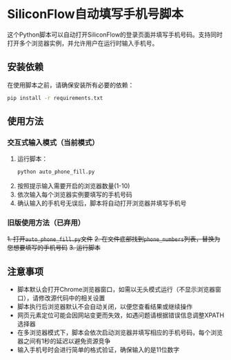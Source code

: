 # SiliconFlow自动填写手机号脚本

这个Python脚本可以自动打开SiliconFlow的登录页面并填写手机号码。支持同时打开多个浏览器实例，并允许用户在运行时输入手机号。

## 安装依赖

在使用脚本之前，请确保安装所有必要的依赖：

```bash
pip install -r requirements.txt
```

## 使用方法

### 交互式输入模式（当前模式）
1. 运行脚本：
   ```bash
   python auto_phone_fill.py
   ```
2. 按照提示输入需要开启的浏览器数量(1-10)
3. 依次输入每个浏览器实例要填写的手机号码
4. 确认输入的手机号无误后，脚本将自动打开浏览器并填写手机号

### 旧版使用方法（已弃用）
~~1. 打开`auto_phone_fill.py`文件~~
~~2. 在文件底部找到`phone_numbers`列表，替换为您想要填写的手机号码~~
~~3. 运行脚本~~

## 注意事项

- 脚本默认会打开Chrome浏览器窗口，如需以无头模式运行（不显示浏览器窗口），请修改源代码中的相关设置
- 脚本执行后浏览器默认不会自动关闭，以便您查看结果或继续操作
- 网页元素定位可能会因网站变更而失效，如遇问题请根据错误信息调整XPATH选择器
- 在多浏览器模式下，脚本会依次启动浏览器并填写相应的手机号码，每个浏览器之间有1秒的延迟以避免资源竞争
- 输入手机号时会进行简单的格式验证，确保输入的是11位数字 